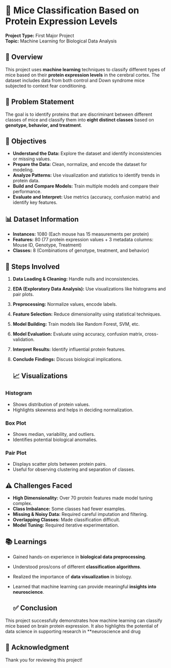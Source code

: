 # 🧬 Mice Classification Based on Protein Expression Levels
  
**Project Type:** First Major Project  
**Topic:** Machine Learning for Biological Data Analysis

## 📌 Overview

This project uses **machine learning** techniques to classify different types of mice based on their **protein expression levels** in the cerebral cortex. The dataset includes data from both control and Down syndrome mice subjected to context fear conditioning.

## 🎯 Problem Statement

The goal is to identify proteins that are discriminant between different classes of mice and classify them into **eight distinct classes** based on **genotype, behavior, and treatment**.

## 🧠 Objectives

- **Understand the Data:** Explore the dataset and identify inconsistencies or missing values.
- **Prepare the Data:** Clean, normalize, and encode the dataset for modeling.
- **Analyze Patterns:** Use visualization and statistics to identify trends in protein data.
- **Build and Compare Models:** Train multiple models and compare their performance.
- **Evaluate and Interpret:** Use metrics (accuracy, confusion matrix) and identify key features.

## 📊 Dataset Information

- **Instances:** 1080 (Each mouse has 15 measurements per protein)
- **Features:** 80 (77 protein expression values + 3 metadata columns: Mouse ID, Genotype, Treatment)
- **Classes:** 8 (Combinations of genotype, treatment, and behavior)

## 🔄 Steps Involved

1. **Data Loading & Cleaning:** Handle nulls and inconsistencies.
2. **EDA (Exploratory Data Analysis):** Use visualizations like histograms and pair plots.
3. **Preprocessing:** Normalize values, encode labels.
4. **Feature Selection:** Reduce dimensionality using statistical techniques.
5. **Model Building:** Train models like Random Forest, SVM, etc.
6. **Model Evaluation:** Evaluate using accuracy, confusion matrix, cross-validation.
7. **Interpret Results:** Identify influential protein features.
8. **Conclude Findings:** Discuss biological implications.

   ## 📈 Visualizations

### Histogram
- Shows distribution of protein values.
- Highlights skewness and helps in deciding normalization.

### Box Plot
- Shows median, variability, and outliers.
- Identifies potential biological anomalies.

### Pair Plot
- Displays scatter plots between protein pairs.
- Useful for observing clustering and separation of classes.

## ⚠️ Challenges Faced

- **High Dimensionality:** Over 70 protein features made model tuning complex.
- **Class Imbalance:** Some classes had fewer examples.
- **Missing & Noisy Data:** Required careful imputation and filtering.
- **Overlapping Classes:** Made classification difficult.
- **Model Tuning:** Required iterative experimentation.

## 📚 Learnings

- Gained hands-on experience in **biological data preprocessing**.
- Understood pros/cons of different **classification algorithms**.
- Realized the importance of **data visualization** in biology.
- Learned that machine learning can provide meaningful **insights into neuroscience**.

  ## ✅ Conclusion

This project successfully demonstrates how machine learning can classify mice based on brain protein expression. It also highlights the potential of data science in supporting research in **neuroscience and drug 

## 🙏 Acknowledgment

Thank you for reviewing this project!
